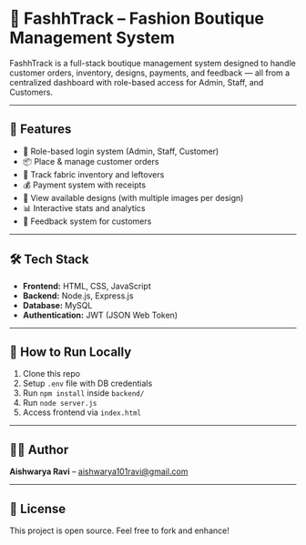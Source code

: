 # 👗 FashhTrack – Fashion Boutique Management System

FashhTrack is a full-stack boutique management system designed to handle customer orders, inventory, designs, payments, and feedback — all from a centralized dashboard with role-based access for Admin, Staff, and Customers.

---

## 🚀 Features

- 🔐 Role-based login system (Admin, Staff, Customer)
- 📦 Place & manage customer orders
- 🧵 Track fabric inventory and leftovers
- 💰 Payment system with receipts
- 🎨 View available designs (with multiple images per design)
- 📊 Interactive stats and analytics
- 📝 Feedback system for customers

---

## 🛠️ Tech Stack

- **Frontend:** HTML, CSS, JavaScript
- **Backend:** Node.js, Express.js
- **Database:** MySQL
- **Authentication:** JWT (JSON Web Token)

---

## 📌 How to Run Locally

1. Clone this repo
2. Setup `.env` file with DB credentials
3. Run `npm install` inside `backend/`
4. Run `node server.js`
5. Access frontend via `index.html`

---

## 🙋‍♀️ Author

**Aishwarya Ravi** – [aishwarya101ravi@gmail.com](mailto:aishwarya101ravi@gmail.com)

---

## 📜 License

This project is open source. Feel free to fork and enhance!

